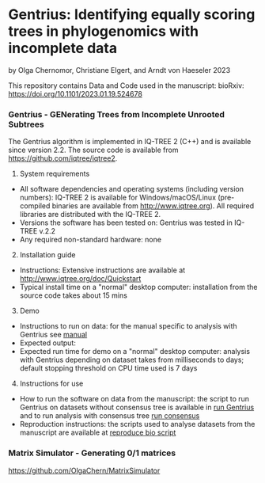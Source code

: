 # Gentrius: Identifying equally scoring trees in phylogenomics with incomplete data
by Olga Chernomor, Christiane Elgert, and Arndt von Haeseler
2023

This repository contains Data and Code used in the manuscript: bioRxiv: https://doi.org/10.1101/2023.01.19.524678

### Gentrius - GENerating Trees from Incomplete Unrooted Subtrees
The Gentrius algorithm is implemented in IQ-TREE 2 (C++) and is available since version 2.2. The source code is available from https://github.com/iqtree/iqtree2.

1. System requirements
* All software dependencies and operating systems (including version numbers): IQ-TREE 2 is available for Windows/macOS/Linux (pre-compiled binaries are available from 
http://www.iqtree.org). All required libraries are distributed with the IQ-TREE 2.
* Versions the software has been tested on: Gentrius was tested in IQ-TREE v.2.2
* Any required non-standard hardware: none

2. Installation guide
* Instructions: Extensive instructions are available at http://www.iqtree.org/doc/Quickstart
* Typical install time on a "normal" desktop computer: installation from the source code takes about 15 mins

3. Demo
* Instructions to run on data: for the manual specific to analysis with Gentrius see [manual](https://github.com/OlgaChern/Gentrius_2023SM/blob/main/gentrius_manual.md)
* Expected output:
* Expected run time for demo on a "normal" desktop computer: analysis with Gentrius depending on dataset takes from milliseconds to days; default stopping threshold on CPU time used is 7 days

4. Instructions for use
* How to run the software on data from the manuscript: the script to run Gentrius on datasets without consensus tree is available in [run Gentrius](https://github.com/OlgaChern/Gentrius_2023SM/blob/main/auxiliary_scripts/script-run-main-stand-analysis-PER_DATASET.sh) and to run analysis with consensus tree [run consensus]()
* Reproduction instructions: the scripts used to analyse datasets from the manuscript are available at [reproduce bio script](https://github.com/OlgaChern/Gentrius_2023SM/blob/main/data_biological/script-run-gentrius.sh)


### Matrix Simulator - Generating 0/1 matrices
https://github.com/OlgaChern/MatrixSimulator
